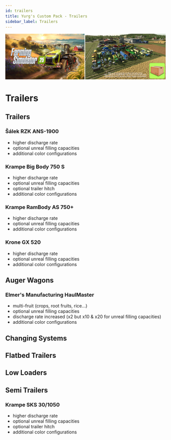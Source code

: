 ```yaml
---
id: trailers
title: Yurg's Custom Pack - Trailers
sidebar_label: Trailers
---
```

[![](modHeader.png)](modScreen.png)
# Trailers

## Trailers

### Šálek RZK ANS-1900
- higher discharge rate
- optional unreal filling capacities
- additional color configurations

### Krampe Big Body 750 S
- higher discharge rate
- optional unreal filling capacities
- optional trailer hitch
- additional color configurations

### Krampe RamBody AS 750+
- higher discharge rate
- optional unreal filling capacities
- additional color configurations

### Krone GX 520
- higher discharge rate
- optional unreal filling capacities
- additional color configurations


## Auger Wagons

### Elmer's Manufacturing HaulMaster
- multi-fruit (crops, root fruits, rice...)
- optional unreal filling capacities
- discharge rate increased (x2 but x10 & x20 for unreal filling capacities)
- additional color configurations


## Changing Systems



## Flatbed Trailers



## Low Loaders



## Semi Trailers

### Krampe SKS 30/1050
- higher discharge rate
- optional unreal filling capacities
- optional trailer hitch
- additional color configurations
